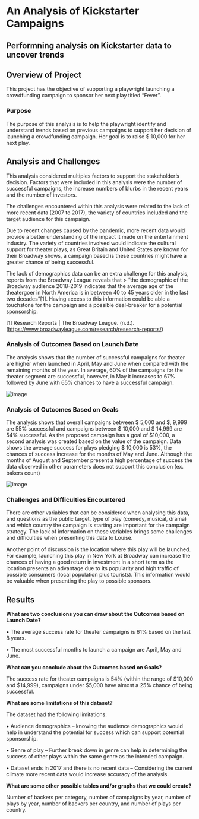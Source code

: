 # **An Analysis of Kickstarter Campaigns**

 ## Performning analysis on Kickstarter data to uncover trends
 
 ## Overview of Project

This project has the objective of supporting a playwright launching a crowdfunding campaign to sponsor her next play titled “Fever”.

### Purpose
The purpose of this analysis is to help the playwright identify and understand trends based on previous campaigns to support her decision of launching a crowdfunding campaign. Her goal is to raise $ 10,000 for her next play.

## Analysis and Challenges
This analysis considered multiples factors to support the stakeholder’s decision. Factors that were included in this analysis were the number of successful campaigns, the increase numbers of blurbs in the recent years and the number of investors. 

The challenges encountered within this analysis were related to the lack of more recent data (2007 to 2017), the variety of countries included and the target audience for this campaign. 

Due to recent changes caused by the pandemic, more recent data would provide a better understanding of the impact it made on the entertainment industry. The variety of countries involved would indicate the cultural support for theater plays, as Great Britain and United States are known for their Broadway shows, a campaign based is these countries might have a greater chance of being successful.

The lack of demographics data can be an extra challenge for this analysis, reports from the Broadway League reveals that > “the demographic of the Broadway audience 2018-2019 indicates that the average age of the theatergoer in North America is in between 40 to 45 years older in the last two decades”[1].
Having access to this information could be able a touchstone for the campaign and a possible deal-breaker for a potential sponsorship. 

[1] Research Reports | The Broadway League. (n.d.). (https://www.broadwayleague.com/research/research-reports/)

### Analysis of Outcomes Based on Launch Date

The analysis shows that the number of successful campaigns for theater are higher when launched in April, May and June when compared with the remaining months of the year. In average, 60% of the campaigns for the theater segment are successful, however, in May it increases to 67% followed by June with 65% chances to have a successful campaign.

![image](https://user-images.githubusercontent.com/86136535/124676814-3c65ed80-de8d-11eb-93e2-0af625f9cef5.png)



### Analysis of Outcomes Based on Goals

The analysis shows that overall campaigns between $ 5,000 and $, 9,999 are 55% successful and campaigns between $ 10,000 and $ 14,999 are 54% successful.  As the proposed campaign has a goal of $10,000, a second analysis was created based on the value of the campaign. 
Data shows the average success for plays pledging $ 10,000 is 53%, the chances of success increase for the months of May and June. Although the months of August and September present a high percentage of success the data observed in other parameters does not support this conclusion (ex. bakers count)

![image](https://user-images.githubusercontent.com/86136535/124676886-5b647f80-de8d-11eb-856f-13d8b157e59f.png)

### Challenges and Difficulties Encountered

There are other variables that can be considered when analysing this data, and questions as the public target, type of play (comedy, musical, drama) and which country the campaign is starting are important for the campaign strategy. 
The lack of information on these variables brings some challenges and difficulties when presenting this data to Louise. 

Another point of discussion is the location where this play will be launched. For example, launching this play in New York at Broadway can increase the chances of having a good return in investment in a short term as the location presents an advantage due to its popularity and high traffic of possible consumers (local population plus tourists). This information would be valuable when presenting the play to possible sponsors. 

## Results

**What are two conclusions you can draw about the Outcomes based on Launch Date?**

•	The average success rate for theater campaigns is 61% based on the last 8 years. 

•	The most successful months to launch a campaign are April, May and June.


**What can you conclude about the Outcomes based on Goals?**

The success rate for theater campaigns is 54% (within the range of $10,000 and $14,999), campaigns under $5,000 have almost a 25% chance of being successful. 

**What are some limitations of this dataset?**

The dataset had the following limitations:

•	Audience demographics – knowing the audience demographics would help in understand the potential for success which can support potential sponsorship.

•	Genre of play – Further break down in genre can help in determining the success of other plays within the same genre as the intended campaign.

•	Dataset ends in 2017 and there is no recent data – Considering the current climate more recent data would increase accuracy of the analysis.

 **What are some other possible tables and/or graphs that we could create?**
 
Number of backers per category, number of campaigns by year, number of plays by year, number of backers per country, and number of plays per country.


























